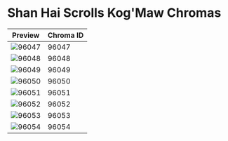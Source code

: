 # Shan Hai Scrolls Kog'Maw Chromas

| Preview | Chroma ID |
|---------|-----------|
| ![96047](https://raw.communitydragon.org/latest/plugins/rcp-be-lol-game-data/global/default/v1/champion-chroma-images/96/96047.png) | 96047 |
| ![96048](https://raw.communitydragon.org/latest/plugins/rcp-be-lol-game-data/global/default/v1/champion-chroma-images/96/96048.png) | 96048 |
| ![96049](https://raw.communitydragon.org/latest/plugins/rcp-be-lol-game-data/global/default/v1/champion-chroma-images/96/96049.png) | 96049 |
| ![96050](https://raw.communitydragon.org/latest/plugins/rcp-be-lol-game-data/global/default/v1/champion-chroma-images/96/96050.png) | 96050 |
| ![96051](https://raw.communitydragon.org/latest/plugins/rcp-be-lol-game-data/global/default/v1/champion-chroma-images/96/96051.png) | 96051 |
| ![96052](https://raw.communitydragon.org/latest/plugins/rcp-be-lol-game-data/global/default/v1/champion-chroma-images/96/96052.png) | 96052 |
| ![96053](https://raw.communitydragon.org/latest/plugins/rcp-be-lol-game-data/global/default/v1/champion-chroma-images/96/96053.png) | 96053 |
| ![96054](https://raw.communitydragon.org/latest/plugins/rcp-be-lol-game-data/global/default/v1/champion-chroma-images/96/96054.png) | 96054 |